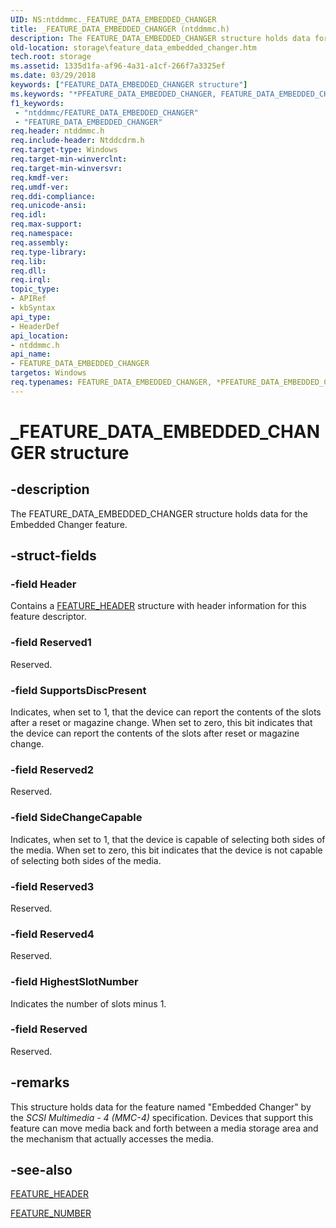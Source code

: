 ```yaml
---
UID: NS:ntddmmc._FEATURE_DATA_EMBEDDED_CHANGER
title: _FEATURE_DATA_EMBEDDED_CHANGER (ntddmmc.h)
description: The FEATURE_DATA_EMBEDDED_CHANGER structure holds data for the Embedded Changer feature.
old-location: storage\feature_data_embedded_changer.htm
tech.root: storage
ms.assetid: 1335d1fa-af96-4a31-a1cf-266f7a3325ef
ms.date: 03/29/2018
keywords: ["FEATURE_DATA_EMBEDDED_CHANGER structure"]
ms.keywords: "*PFEATURE_DATA_EMBEDDED_CHANGER, FEATURE_DATA_EMBEDDED_CHANGER, FEATURE_DATA_EMBEDDED_CHANGER structure [Storage Devices], PFEATURE_DATA_EMBEDDED_CHANGER, PFEATURE_DATA_EMBEDDED_CHANGER structure pointer [Storage Devices], _FEATURE_DATA_EMBEDDED_CHANGER, ntddmmc/FEATURE_DATA_EMBEDDED_CHANGER, ntddmmc/PFEATURE_DATA_EMBEDDED_CHANGER, storage.feature_data_embedded_changer, structs-CD-ROM_655edb8d-6748-4d10-8cd9-51b3a696bccd.xml"
f1_keywords:
 - "ntddmmc/FEATURE_DATA_EMBEDDED_CHANGER"
 - "FEATURE_DATA_EMBEDDED_CHANGER"
req.header: ntddmmc.h
req.include-header: Ntddcdrm.h
req.target-type: Windows
req.target-min-winverclnt: 
req.target-min-winversvr: 
req.kmdf-ver: 
req.umdf-ver: 
req.ddi-compliance: 
req.unicode-ansi: 
req.idl: 
req.max-support: 
req.namespace: 
req.assembly: 
req.type-library: 
req.lib: 
req.dll: 
req.irql: 
topic_type:
- APIRef
- kbSyntax
api_type:
- HeaderDef
api_location:
- ntddmmc.h
api_name:
- FEATURE_DATA_EMBEDDED_CHANGER
targetos: Windows
req.typenames: FEATURE_DATA_EMBEDDED_CHANGER, *PFEATURE_DATA_EMBEDDED_CHANGER
---
```


# _FEATURE_DATA_EMBEDDED_CHANGER structure


## -description


The FEATURE_DATA_EMBEDDED_CHANGER structure holds data for the Embedded Changer feature. 


## -struct-fields




### -field Header

Contains a <a href="https://docs.microsoft.com/windows-hardware/drivers/ddi/ntddmmc/ns-ntddmmc-_feature_header">FEATURE_HEADER</a> structure with header information for this feature descriptor. 


### -field Reserved1

Reserved. 


### -field SupportsDiscPresent

Indicates, when set to 1, that the device can report the contents of the slots after a reset or magazine change. When set to zero, this bit indicates that the device can report the contents of the slots after reset or magazine change. 


### -field Reserved2

Reserved. 


### -field SideChangeCapable

Indicates, when set to 1, that the device is capable of selecting both sides of the media. When set to zero, this bit indicates that the device is not capable of selecting both sides of the media. 


### -field Reserved3

Reserved.


### -field Reserved4

Reserved.


### -field HighestSlotNumber

Indicates the number of slots minus 1. 


### -field Reserved

Reserved.


## -remarks



This structure holds data for the feature named "Embedded Changer" by the <i>SCSI Multimedia - 4 (MMC-4) </i>specification. Devices that support this feature can move media back and forth between a media storage area and the mechanism that actually accesses the media.




## -see-also




<a href="https://docs.microsoft.com/windows-hardware/drivers/ddi/ntddmmc/ns-ntddmmc-_feature_header">FEATURE_HEADER</a>



<a href="https://docs.microsoft.com/windows-hardware/drivers/ddi/ntddmmc/ne-ntddmmc-_feature_number">FEATURE_NUMBER</a>
 

 

